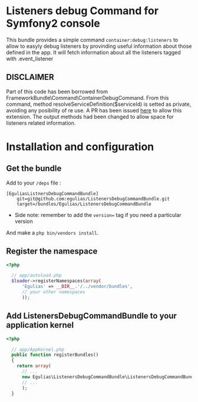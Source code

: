 # Listeners debug Command for Symfony2 console

This bundle provides a simple command `container:debug:listeners` to allow to easyly debug listeners by
provinding useful information about those defined in the app. It will fetch information about all the listeners 
tagged with .event_listener

## DISCLAIMER

Part of this code has been borrowed from FrameworkBundle\Command\ContainerDebugCommand. From this command, 
method resolveServiceDefinition($serviceId) is setted as private, avoiding any posibility of re use. A PR has been
issued [here](https://github.com/symfony/symfony/pull/4628) to allow this extension. The output methods had been changed
to allow space for listeners related information.

# Installation and configuration

## Get the bundle

Add to your `/deps` file :

```
[EguliasListnersDebugCommandBundle]
    git=git@github.com:egulias/ListenersDebugCommandBundle.git
    target=/bundles/Egulias/ListenersDebugCommandBundle
```
  * Side note: remember to add the `version=` tag if you need a particular version
    
And make a `php bin/vendors install`.

## Register the namespace

``` php
<?php

  // app/autoload.php
  $loader->registerNamespaces(array(
      'Egulias' => __DIR__.'/../vendor/bundles',
      // your other namespaces
      ));
```

## Add ListenersDebugCommandBundle to your application kernel

``` php
<?php

  // app/AppKernel.php
  public function registerBundles()
  {
    return array(
      // ...
      new Egulias\ListenersDebugCommandBundle\ListenersDebugCommandBundle(),
      // ...
      );
  }
```
